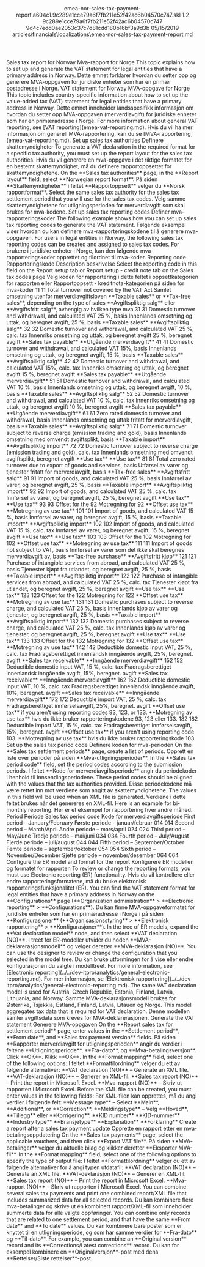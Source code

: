 <?xml version="1.0" encoding="UTF-8"?>
<xliff xmlns:logoport="urn:logoport:xliffeditor:xliff-extras:1.0" xmlns:tilt="urn:logoport:xliffeditor:tilt-non-translatables:1.0" xmlns:xsi="http://www.w3.org/2001/XMLSchema-instance" xmlns="urn:oasis:names:tc:xliff:document:1.2" xmlns:xliffext="urn:microsoft:content:schema:xliffextensions" version="1.2" xsi:schemaLocation="urn:oasis:names:tc:xliff:document:1.2 xliff-core-1.2-transitional.xsd">
  <file datatype="xml" source-language="en-US" original="emea-nor-sales-tax-payment-report.md" target-language="nb-NO">
    <header>
      <tool tool-company="Microsoft" tool-version="1.0-7889195" tool-name="mdxliff" tool-id="mdxliff"/>
      <xliffext:skl_file_name>emea-nor-sales-tax-payment-report.a604c1.9c289e1cce79a6f7fb211e52f42ac6b04570c747.skl</xliffext:skl_file_name>
      <xliffext:version>1.2</xliffext:version>
      <xliffext:ms.openlocfilehash>9c289e1cce79a6f7fb211e52f42ac6b04570c747</xliffext:ms.openlocfilehash>
      <xliffext:ms.sourcegitcommit>9d4c7edd0ae2053c37c7d81cdd180b16bf3a9d3b</xliffext:ms.sourcegitcommit>
      <xliffext:ms.lasthandoff>05/15/2019</xliffext:ms.lasthandoff>
      <xliffext:ms.openlocfilepath>articles\financials\localizations\emea-nor-sales-tax-payment-report.md</xliffext:ms.openlocfilepath>
    </header>
    <body>
      <group extype="content" id="content">
        <trans-unit xml:space="preserve" translate="yes" id="101" restype="x-metadata">
          <source>Sales tax report for Norway</source>
        <target logoport:matchpercent="101" state="translated" state-qualifier="leveraged-tm">Mva-rapport for Norge</target></trans-unit>
        <trans-unit xml:space="preserve" translate="yes" id="102" restype="x-metadata">
          <source>This topic explains how to set up and generate the VAT statement for legal entities that have a primary address in Norway.</source>
        <target logoport:matchpercent="101" state="translated" state-qualifier="leveraged-tm">Dette emnet forklarer hvordan du setter opp og generere MVA-oppgaven for juridiske enheter som har en primær postadresse i Norge.</target></trans-unit>
        <trans-unit xml:space="preserve" translate="yes" id="103">
          <source>VAT statement for Norway</source>
        <target logoport:matchpercent="101" state="translated" state-qualifier="leveraged-tm">MVA-oppgave for Norge</target></trans-unit>
        <trans-unit xml:space="preserve" translate="yes" id="104">
          <source>This topic includes country-specific information about how to set up the value-added tax (VAT) statement for legal entities that have a primary address in Norway.</source>
        <target logoport:matchpercent="101" state="translated" state-qualifier="leveraged-tm">Dette emnet inneholder landsspesifikk informasjon om hvordan du setter opp MVA-oppgaven (merverdiavgift) for juridiske enheter som har en primæradresse i Norge.</target></trans-unit>
        <trans-unit xml:space="preserve" translate="yes" id="105">
          <source>For more information about general VAT reporting, see <bpt id="p1">[</bpt>VAT reporting<ept id="p1">](emea-vat-reporting.md)</ept>.</source>
        <target logoport:matchpercent="101" state="translated" state-qualifier="leveraged-tm">Hvis du vil ha mer informasjon om generell MVA-rapportering, kan du se <bpt id="p1">[</bpt>MVA-rapportering<ept id="p1">](emea-vat-reporting.md)</ept>.</target></trans-unit>
        <trans-unit xml:space="preserve" translate="yes" id="106">
          <source>Set up sales tax authorities</source>
        <target logoport:matchpercent="101" state="translated" state-qualifier="leveraged-tm">Definere skattemyndigheter</target></trans-unit>
        <trans-unit xml:space="preserve" translate="yes" id="107">
          <source>To generate a VAT declaration in the required format for a specific tax authority, you must set up the report layout for the sales tax authorities.</source>
        <target logoport:matchpercent="101" state="translated" state-qualifier="leveraged-tm">Hvis du vil generere en mva-oppgave i det riktige formatet for en bestemt skattemyndighet, må du definere rapportoppsettet for skattemyndighetene.</target></trans-unit>
        <trans-unit xml:space="preserve" translate="yes" id="108">
          <source>On the <bpt id="p1">**</bpt>Sales tax authorities<ept id="p1">**</ept> page, in the <bpt id="p2">**</bpt>Report layout<ept id="p2">**</ept> field, select <bpt id="p3">**</bpt>Norwegian report format<ept id="p3">**</ept>.</source>
        <target logoport:matchpercent="101" state="translated" state-qualifier="leveraged-tm">På siden <bpt id="p1">**</bpt>Skattemyndigheter<ept id="p1">**</ept> i feltet <bpt id="p2">**</bpt>Rapportoppsett<ept id="p2">**</ept> velger du <bpt id="p3">**</bpt>Norsk rapportformat<ept id="p3">**</ept>.</target></trans-unit>
        <trans-unit xml:space="preserve" translate="yes" id="109">
          <source>Select the same sales tax authority for the sales tax settlement period that you will use for the sales tax codes.</source>
        <target logoport:matchpercent="101" state="translated" state-qualifier="leveraged-tm">Velg samme skattemyndighetene for utligningsperioden for merverdiavgift som skal brukes for mva-kodene.</target></trans-unit>
        <trans-unit xml:space="preserve" translate="yes" id="110">
          <source>Set up sales tax reporting codes</source>
        <target logoport:matchpercent="101" state="translated" state-qualifier="leveraged-tm">Definer mva-rapporteringskoder</target></trans-unit>
        <trans-unit xml:space="preserve" translate="yes" id="111">
          <source>The following example shows how you can set up sales tax reporting codes to generate the VAT statement.</source>
        <target logoport:matchpercent="101" state="translated" state-qualifier="leveraged-tm">Følgende eksempel viser hvordan du kan definere mva-rapporteringskodene til å generere mva-oppgaven.</target></trans-unit>
        <trans-unit xml:space="preserve" translate="yes" id="112">
          <source>For users in legal entities in Norway, the following sales tax reporting codes can be created and assigned to sales tax codes.</source>
        <target logoport:matchpercent="101" state="translated" state-qualifier="leveraged-tm">For brukere i juridiske enheter i Norge, kan den følgende mva-rapporteringskoder opprettet og tilordnet til mva-koder.</target></trans-unit>
        <trans-unit xml:space="preserve" translate="yes" id="113">
          <source>Reporting code</source>
        <target logoport:matchpercent="101" state="translated" state-qualifier="leveraged-tm">Rapporteringskode</target></trans-unit>
        <trans-unit xml:space="preserve" translate="yes" id="114">
          <source>Description</source>
        <target logoport:matchpercent="101" state="translated" state-qualifier="leveraged-tm">beskrivelse</target></trans-unit>
        <trans-unit xml:space="preserve" translate="yes" id="115">
          <source>Select the reporting code in this field on the Report setup tab or Report setup - credit note tab on the Sales tax codes page</source>
        <target logoport:matchpercent="101" state="translated" state-qualifier="leveraged-tm">Velg koden for rapportering i dette feltet i oppsettkategorien for rapporten eller Rapportoppsett - kreditnota-kategorien på siden for mva-koder</target></trans-unit>
        <trans-unit xml:space="preserve" translate="yes" id="116">
          <source>11</source>
        <target logoport:matchpercent="101" state="translated" state-qualifier="leveraged-tm">11</target></trans-unit>
        <trans-unit xml:space="preserve" translate="yes" id="117">
          <source>Total turnover not covered by the VAT Act</source>
        <target logoport:matchpercent="101" state="translated" state-qualifier="leveraged-tm">Samlet omsetning utenfor merverdiavgiftsloven</target></trans-unit>
        <trans-unit xml:space="preserve" translate="yes" id="118">
          <source><bpt id="p1">**</bpt>Taxable sales<ept id="p1">**</ept> or <bpt id="p2">**</bpt>Tax-free sales<ept id="p2">**</ept>, depending on the type of sales</source>
        <target logoport:matchpercent="101" state="translated" state-qualifier="leveraged-tm"><bpt id="p1">**</bpt>Avgiftspliktig salg<ept id="p1">**</ept> eller <bpt id="p2">**</bpt>Avgiftsfritt salg<ept id="p2">**</ept>, avhengig av hvilken type mva</target></trans-unit>
        <trans-unit xml:space="preserve" translate="yes" id="119">
          <source>31</source>
        <target logoport:matchpercent="101" state="translated" state-qualifier="leveraged-tm">31</target></trans-unit>
        <trans-unit xml:space="preserve" translate="yes" id="120">
          <source>Domestic turnover and withdrawal, and calculated VAT 25 %, basis</source>
        <target logoport:matchpercent="101" state="translated" state-qualifier="leveraged-tm">Innenlands omsetning og uttak, og beregnet avgift, 25 %, basis</target></trans-unit>
        <trans-unit xml:space="preserve" translate="yes" id="121">
          <source><bpt id="p1">**</bpt>Taxable sales<ept id="p1">**</ept></source>
        <target logoport:matchpercent="101" state="translated" state-qualifier="leveraged-tm"><bpt id="p1">**</bpt>Avgiftspliktig salg<ept id="p1">**</ept></target></trans-unit>
        <trans-unit xml:space="preserve" translate="yes" id="122">
          <source>32</source>
        <target logoport:matchpercent="101" state="translated" state-qualifier="leveraged-tm">32</target></trans-unit>
        <trans-unit xml:space="preserve" translate="yes" id="123">
          <source>Domestic turnover and withdrawal, and calculated VAT 25 %, calc. tax</source>
        <target logoport:matchpercent="101" state="translated" state-qualifier="leveraged-tm">Innenriks omsetning og uttak, og beregnet avgift 25 %, beregnet avgift</target></trans-unit>
        <trans-unit xml:space="preserve" translate="yes" id="124">
          <source><bpt id="p1">**</bpt>Sales tax payable<ept id="p1">**</ept></source>
        <target logoport:matchpercent="101" state="translated" state-qualifier="leveraged-tm"><bpt id="p1">**</bpt>Utgående merverdiavgift<ept id="p1">**</ept></target></trans-unit>
        <trans-unit xml:space="preserve" translate="yes" id="125">
          <source>41</source>
        <target logoport:matchpercent="101" state="translated" state-qualifier="leveraged-tm">41</target></trans-unit>
        <trans-unit xml:space="preserve" translate="yes" id="126">
          <source>Domestic turnover and withdrawal, and calculated VAT 15%, basis</source>
        <target logoport:matchpercent="101" state="translated" state-qualifier="leveraged-tm">Innenlands omsetning og uttak, og beregnet avgift, 15 %, basis</target></trans-unit>
        <trans-unit xml:space="preserve" translate="yes" id="127">
          <source><bpt id="p1">**</bpt>Taxable sales<ept id="p1">**</ept></source>
        <target logoport:matchpercent="101" state="translated" state-qualifier="leveraged-tm"><bpt id="p1">**</bpt>Avgiftspliktig salg<ept id="p1">**</ept></target></trans-unit>
        <trans-unit xml:space="preserve" translate="yes" id="128">
          <source>42</source>
        <target logoport:matchpercent="101" state="translated" state-qualifier="leveraged-tm">42</target></trans-unit>
        <trans-unit xml:space="preserve" translate="yes" id="129">
          <source>Domestic turnover and withdrawal, and calculated VAT 15%, calc. tax</source>
        <target logoport:matchpercent="101" state="translated" state-qualifier="leveraged-tm">Innenriks omsetning og uttak, og beregnet avgift 15 %, beregnet avgift</target></trans-unit>
        <trans-unit xml:space="preserve" translate="yes" id="130">
          <source><bpt id="p1">**</bpt>Sales tax payable<ept id="p1">**</ept></source>
        <target logoport:matchpercent="101" state="translated" state-qualifier="leveraged-tm"><bpt id="p1">**</bpt>Utgående merverdiavgift<ept id="p1">**</ept></target></trans-unit>
        <trans-unit xml:space="preserve" translate="yes" id="131">
          <source>51</source>
        <target logoport:matchpercent="101" state="translated" state-qualifier="leveraged-tm">51</target></trans-unit>
        <trans-unit xml:space="preserve" translate="yes" id="132">
          <source>Domestic turnover and withdrawal, and calculated VAT 10 %, basis</source>
        <target logoport:matchpercent="101" state="translated" state-qualifier="leveraged-tm">Innenlands omsetning og uttak, og beregnet avgift, 10 %, basis</target></trans-unit>
        <trans-unit xml:space="preserve" translate="yes" id="133">
          <source><bpt id="p1">**</bpt>Taxable sales<ept id="p1">**</ept></source>
        <target logoport:matchpercent="101" state="translated" state-qualifier="leveraged-tm"><bpt id="p1">**</bpt>Avgiftspliktig salg<ept id="p1">**</ept></target></trans-unit>
        <trans-unit xml:space="preserve" translate="yes" id="134">
          <source>52</source>
        <target logoport:matchpercent="101" state="translated" state-qualifier="leveraged-tm">52</target></trans-unit>
        <trans-unit xml:space="preserve" translate="yes" id="135">
          <source>Domestic turnover and withdrawal, and calculated VAT 10 %, calc. tax</source>
        <target logoport:matchpercent="101" state="translated" state-qualifier="leveraged-tm">Innenriks omsetning og uttak, og beregnet avgift 10 %, beregnet avgift</target></trans-unit>
        <trans-unit xml:space="preserve" translate="yes" id="136">
          <source><bpt id="p1">**</bpt>Sales tax payable<ept id="p1">**</ept></source>
        <target logoport:matchpercent="101" state="translated" state-qualifier="leveraged-tm"><bpt id="p1">**</bpt>Utgående merverdiavgift<ept id="p1">**</ept></target></trans-unit>
        <trans-unit xml:space="preserve" translate="yes" id="137">
          <source>61</source>
        <target logoport:matchpercent="101" state="translated" state-qualifier="leveraged-tm">61</target></trans-unit>
        <trans-unit xml:space="preserve" translate="yes" id="138">
          <source>Zero rated domestic turnover and withdrawal, basis</source>
        <target logoport:matchpercent="101" state="translated" state-qualifier="leveraged-tm">Innenlands omsetning og uttak fritatt for merverdiavgift, basis</target></trans-unit>
        <trans-unit xml:space="preserve" translate="yes" id="139">
          <source><bpt id="p1">**</bpt>Taxable sales<ept id="p1">**</ept></source>
        <target logoport:matchpercent="101" state="translated" state-qualifier="leveraged-tm"><bpt id="p1">**</bpt>Avgiftspliktig salg<ept id="p1">**</ept></target></trans-unit>
        <trans-unit xml:space="preserve" translate="yes" id="140">
          <source>71</source>
        <target logoport:matchpercent="101" state="translated" state-qualifier="leveraged-tm">71</target></trans-unit>
        <trans-unit xml:space="preserve" translate="yes" id="141">
          <source>Domestic turnover subject to reverse charge (emission trading and gold), basis</source>
        <target logoport:matchpercent="101" state="translated" state-qualifier="leveraged-tm">Innenlands omsetning med omvendt avgiftsplikt, basis</target></trans-unit>
        <trans-unit xml:space="preserve" translate="yes" id="142">
          <source><bpt id="p1">**</bpt>Taxable import<ept id="p1">**</ept></source>
        <target logoport:matchpercent="101" state="translated" state-qualifier="leveraged-tm"><bpt id="p1">**</bpt>Avgiftspliktig import<ept id="p1">**</ept></target></trans-unit>
        <trans-unit xml:space="preserve" translate="yes" id="143">
          <source>72</source>
        <target logoport:matchpercent="101" state="translated" state-qualifier="leveraged-tm">72</target></trans-unit>
        <trans-unit xml:space="preserve" translate="yes" id="144">
          <source>Domestic turnover subject to reverse charge (emission trading and gold), calc. tax</source>
        <target logoport:matchpercent="101" state="translated" state-qualifier="leveraged-tm">Innenlands omsetning med omvendt avgiftsplikt, beregnet avgift</target></trans-unit>
        <trans-unit xml:space="preserve" translate="yes" id="145">
          <source><bpt id="p1">**</bpt>Use tax<ept id="p1">**</ept></source>
        <target logoport:matchpercent="101" state="translated" state-qualifier="leveraged-tm"><bpt id="p1">**</bpt>Use tax<ept id="p1">**</ept></target></trans-unit>
        <trans-unit xml:space="preserve" translate="yes" id="146">
          <source>81</source>
        <target logoport:matchpercent="101" state="translated" state-qualifier="leveraged-tm">81</target></trans-unit>
        <trans-unit xml:space="preserve" translate="yes" id="147">
          <source>Total zero rated turnover due to export of goods and services, basis</source>
        <target logoport:matchpercent="101" state="translated" state-qualifier="leveraged-tm">Utførsel av varer og tjenester fritatt for merverdiavgift, basis</target></trans-unit>
        <trans-unit xml:space="preserve" translate="yes" id="148">
          <source><bpt id="p1">**</bpt>Tax-free sales<ept id="p1">**</ept></source>
        <target logoport:matchpercent="101" state="translated" state-qualifier="leveraged-tm"><bpt id="p1">**</bpt>Avgiftsfritt salg<ept id="p1">**</ept></target></trans-unit>
        <trans-unit xml:space="preserve" translate="yes" id="149">
          <source>91</source>
        <target logoport:matchpercent="101" state="translated" state-qualifier="leveraged-tm">91</target></trans-unit>
        <trans-unit xml:space="preserve" translate="yes" id="150">
          <source>Import of goods, and calculated VAT 25 %, basis</source>
        <target logoport:matchpercent="101" state="translated" state-qualifier="leveraged-tm">Innførsel av varer, og beregnet avgift, 25 %, basis</target></trans-unit>
        <trans-unit xml:space="preserve" translate="yes" id="151">
          <source><bpt id="p1">**</bpt>Taxable import<ept id="p1">**</ept></source>
        <target logoport:matchpercent="101" state="translated" state-qualifier="leveraged-tm"><bpt id="p1">**</bpt>Avgiftspliktig import<ept id="p1">**</ept></target></trans-unit>
        <trans-unit xml:space="preserve" translate="yes" id="152">
          <source>92</source>
        <target logoport:matchpercent="101" state="translated" state-qualifier="leveraged-tm">92</target></trans-unit>
        <trans-unit xml:space="preserve" translate="yes" id="153">
          <source>Import of goods, and calculated VAT 25 %, calc. tax</source>
        <target logoport:matchpercent="101" state="translated" state-qualifier="leveraged-tm">Innførsel av varer, og beregnet avgift, 25 %, beregnet avgift</target></trans-unit>
        <trans-unit xml:space="preserve" translate="yes" id="154">
          <source><bpt id="p1">**</bpt>Use tax<ept id="p1">**</ept></source>
        <target logoport:matchpercent="101" state="translated" state-qualifier="leveraged-tm"><bpt id="p1">**</bpt>Use tax<ept id="p1">**</ept></target></trans-unit>
        <trans-unit xml:space="preserve" translate="yes" id="155">
          <source>93</source>
        <target logoport:matchpercent="101" state="translated" state-qualifier="leveraged-tm">93</target></trans-unit>
        <trans-unit xml:space="preserve" translate="yes" id="156">
          <source>Offset for the 92</source>
        <target logoport:matchpercent="101" state="translated" state-qualifier="leveraged-tm">Motregning for 92</target></trans-unit>
        <trans-unit xml:space="preserve" translate="yes" id="157">
          <source><bpt id="p1">**</bpt>Offset use tax<ept id="p1">**</ept></source>
        <target logoport:matchpercent="101" state="translated" state-qualifier="leveraged-tm"><bpt id="p1">**</bpt>Motregning av use tax<ept id="p1">**</ept></target></trans-unit>
        <trans-unit xml:space="preserve" translate="yes" id="158">
          <source>101</source>
        <target logoport:matchpercent="101" state="translated" state-qualifier="leveraged-tm">101</target></trans-unit>
        <trans-unit xml:space="preserve" translate="yes" id="159">
          <source>Import of goods, and calculated VAT 15 %, basis</source>
        <target logoport:matchpercent="101" state="translated" state-qualifier="leveraged-tm">Innførsel av varer, og beregnet avgift, 15 %, basis</target></trans-unit>
        <trans-unit xml:space="preserve" translate="yes" id="160">
          <source><bpt id="p1">**</bpt>Taxable import<ept id="p1">**</ept></source>
        <target logoport:matchpercent="101" state="translated" state-qualifier="leveraged-tm"><bpt id="p1">**</bpt>Avgiftspliktig import<ept id="p1">**</ept></target></trans-unit>
        <trans-unit xml:space="preserve" translate="yes" id="161">
          <source>102</source>
        <target logoport:matchpercent="101" state="translated" state-qualifier="leveraged-tm">102</target></trans-unit>
        <trans-unit xml:space="preserve" translate="yes" id="162">
          <source>Import of goods, and calculated VAT 15 %, calc. tax</source>
        <target logoport:matchpercent="101" state="translated" state-qualifier="leveraged-tm">Innførsel av varer, og beregnet avgift, 15 %, beregnet avgift</target></trans-unit>
        <trans-unit xml:space="preserve" translate="yes" id="163">
          <source><bpt id="p1">**</bpt>Use tax<ept id="p1">**</ept></source>
        <target logoport:matchpercent="101" state="translated" state-qualifier="leveraged-tm"><bpt id="p1">**</bpt>Use tax<ept id="p1">**</ept></target></trans-unit>
        <trans-unit xml:space="preserve" translate="yes" id="164">
          <source>103</source>
        <target logoport:matchpercent="101" state="translated" state-qualifier="leveraged-tm">103</target></trans-unit>
        <trans-unit xml:space="preserve" translate="yes" id="165">
          <source>Offset for the 102</source>
        <target logoport:matchpercent="101" state="translated" state-qualifier="leveraged-tm">Motregning for 102</target></trans-unit>
        <trans-unit xml:space="preserve" translate="yes" id="166">
          <source><bpt id="p1">**</bpt>Offset use tax<ept id="p1">**</ept></source>
        <target logoport:matchpercent="101" state="translated" state-qualifier="leveraged-tm"><bpt id="p1">**</bpt>Motregning av use tax<ept id="p1">**</ept></target></trans-unit>
        <trans-unit xml:space="preserve" translate="yes" id="167">
          <source>111</source>
        <target logoport:matchpercent="101" state="translated" state-qualifier="leveraged-tm">111</target></trans-unit>
        <trans-unit xml:space="preserve" translate="yes" id="168">
          <source>Import of goods not subject to VAT, basis</source>
        <target logoport:matchpercent="101" state="translated" state-qualifier="leveraged-tm">Innførsel av varer som det ikke skal beregnes merverdiavgift av, basis</target></trans-unit>
        <trans-unit xml:space="preserve" translate="yes" id="169">
          <source><bpt id="p1">**</bpt>Tax-free purchase<ept id="p1">**</ept></source>
        <target logoport:matchpercent="101" state="translated" state-qualifier="leveraged-tm"><bpt id="p1">**</bpt>Avgiftsfritt kjøp<ept id="p1">**</ept></target></trans-unit>
        <trans-unit xml:space="preserve" translate="yes" id="170">
          <source>121</source>
        <target logoport:matchpercent="101" state="translated" state-qualifier="leveraged-tm">121</target></trans-unit>
        <trans-unit xml:space="preserve" translate="yes" id="171">
          <source>Purchase of intangible services from abroad, and calculated VAT 25 %, basis</source>
        <target logoport:matchpercent="101" state="translated" state-qualifier="leveraged-tm">Tjenester kjøpt fra utlandet, og beregnet avgift, 25 %, basis</target></trans-unit>
        <trans-unit xml:space="preserve" translate="yes" id="172">
          <source><bpt id="p1">**</bpt>Taxable import<ept id="p1">**</ept></source>
        <target logoport:matchpercent="101" state="translated" state-qualifier="leveraged-tm"><bpt id="p1">**</bpt>Avgiftspliktig import<ept id="p1">**</ept></target></trans-unit>
        <trans-unit xml:space="preserve" translate="yes" id="173">
          <source>122</source>
        <target logoport:matchpercent="101" state="translated" state-qualifier="leveraged-tm">122</target></trans-unit>
        <trans-unit xml:space="preserve" translate="yes" id="174">
          <source>Purchase of intangible services from abroad, and calculated VAT 25 %, calc. tax</source>
        <target logoport:matchpercent="101" state="translated" state-qualifier="leveraged-tm">Tjenester kjøpt fra utlandet, og beregnet avgift, 25 %, beregnet avgift</target></trans-unit>
        <trans-unit xml:space="preserve" translate="yes" id="175">
          <source><bpt id="p1">**</bpt>Use tax<ept id="p1">**</ept></source>
        <target logoport:matchpercent="101" state="translated" state-qualifier="leveraged-tm"><bpt id="p1">**</bpt>Use tax<ept id="p1">**</ept></target></trans-unit>
        <trans-unit xml:space="preserve" translate="yes" id="176">
          <source>123</source>
        <target logoport:matchpercent="101" state="translated" state-qualifier="leveraged-tm">123</target></trans-unit>
        <trans-unit xml:space="preserve" translate="yes" id="177">
          <source>Offset for the 122</source>
        <target logoport:matchpercent="101" state="translated" state-qualifier="leveraged-tm">Motregning for 122</target></trans-unit>
        <trans-unit xml:space="preserve" translate="yes" id="178">
          <source><bpt id="p1">**</bpt>Offset use tax<ept id="p1">**</ept></source>
        <target logoport:matchpercent="101" state="translated" state-qualifier="leveraged-tm"><bpt id="p1">**</bpt>Motregning av use tax<ept id="p1">**</ept></target></trans-unit>
        <trans-unit xml:space="preserve" translate="yes" id="179">
          <source>131</source>
        <target logoport:matchpercent="101" state="translated" state-qualifier="leveraged-tm">131</target></trans-unit>
        <trans-unit xml:space="preserve" translate="yes" id="180">
          <source>Domestic purchases subject to reverse charge, and calculated VAT 25 %, basis</source>
        <target logoport:matchpercent="101" state="translated" state-qualifier="leveraged-tm">Innenlands kjøp av varer og tjenester, og beregnet avgift, 25 %, basis</target></trans-unit>
        <trans-unit xml:space="preserve" translate="yes" id="181">
          <source><bpt id="p1">**</bpt>Taxable import<ept id="p1">**</ept></source>
        <target logoport:matchpercent="101" state="translated" state-qualifier="leveraged-tm"><bpt id="p1">**</bpt>Avgiftspliktig import<ept id="p1">**</ept></target></trans-unit>
        <trans-unit xml:space="preserve" translate="yes" id="182">
          <source>132</source>
        <target logoport:matchpercent="101" state="translated" state-qualifier="leveraged-tm">132</target></trans-unit>
        <trans-unit xml:space="preserve" translate="yes" id="183">
          <source>Domestic purchases subject to reverse charge, and calculated VAT 25 %, calc. tax</source>
        <target logoport:matchpercent="101" state="translated" state-qualifier="leveraged-tm">Innenlands kjøp av varer og tjenester, og beregnet avgift, 25 %, beregnet avgift</target></trans-unit>
        <trans-unit xml:space="preserve" translate="yes" id="184">
          <source><bpt id="p1">**</bpt>Use tax<ept id="p1">**</ept></source>
        <target logoport:matchpercent="101" state="translated" state-qualifier="leveraged-tm"><bpt id="p1">**</bpt>Use tax<ept id="p1">**</ept></target></trans-unit>
        <trans-unit xml:space="preserve" translate="yes" id="185">
          <source>133</source>
        <target logoport:matchpercent="101" state="translated" state-qualifier="leveraged-tm">133</target></trans-unit>
        <trans-unit xml:space="preserve" translate="yes" id="186">
          <source>Offset for the 132</source>
        <target logoport:matchpercent="101" state="translated" state-qualifier="leveraged-tm">Motregning for 132</target></trans-unit>
        <trans-unit xml:space="preserve" translate="yes" id="187">
          <source><bpt id="p1">**</bpt>Offset use tax<ept id="p1">**</ept></source>
        <target logoport:matchpercent="101" state="translated" state-qualifier="leveraged-tm"><bpt id="p1">**</bpt>Motregning av use tax<ept id="p1">**</ept></target></trans-unit>
        <trans-unit xml:space="preserve" translate="yes" id="188">
          <source>142</source>
        <target logoport:matchpercent="101" state="translated" state-qualifier="leveraged-tm">142</target></trans-unit>
        <trans-unit xml:space="preserve" translate="yes" id="189">
          <source>Deductible domestic input VAT, 25 %, calc. tax</source>
        <target logoport:matchpercent="101" state="translated" state-qualifier="leveraged-tm">Fradragsberettiget innenlandsk inngående avgift, 25%, beregnet. avgift</target></trans-unit>
        <trans-unit xml:space="preserve" translate="yes" id="190">
          <source><bpt id="p1">**</bpt>Sales tax receivable<ept id="p1">**</ept></source>
        <target logoport:matchpercent="101" state="translated" state-qualifier="leveraged-tm"><bpt id="p1">**</bpt>Inngående merverdiavgift<ept id="p1">**</ept></target></trans-unit>
        <trans-unit xml:space="preserve" translate="yes" id="191">
          <source>152</source>
        <target logoport:matchpercent="101" state="translated" state-qualifier="leveraged-tm">152</target></trans-unit>
        <trans-unit xml:space="preserve" translate="yes" id="192">
          <source>Deductible domestic input VAT, 15 %, calc. tax</source>
        <target logoport:matchpercent="101" state="translated" state-qualifier="leveraged-tm">Fradragsberettiget innenlandsk inngående avgift, 15%, beregnet. avgift</target></trans-unit>
        <trans-unit xml:space="preserve" translate="yes" id="193">
          <source><bpt id="p1">**</bpt>Sales tax receivable<ept id="p1">**</ept></source>
        <target logoport:matchpercent="101" state="translated" state-qualifier="leveraged-tm"><bpt id="p1">**</bpt>Inngående merverdiavgift<ept id="p1">**</ept></target></trans-unit>
        <trans-unit xml:space="preserve" translate="yes" id="194">
          <source>162</source>
        <target logoport:matchpercent="101" state="translated" state-qualifier="leveraged-tm">162</target></trans-unit>
        <trans-unit xml:space="preserve" translate="yes" id="195">
          <source>Deductible domestic input VAT, 10 %, calc. tax</source>
        <target logoport:matchpercent="101" state="translated" state-qualifier="leveraged-tm">Fradragsberettiget innenlandsk inngående avgift, 10%, beregnet. avgift</target></trans-unit>
        <trans-unit xml:space="preserve" translate="yes" id="196">
          <source><bpt id="p1">**</bpt>Sales tax receivable<ept id="p1">**</ept></source>
        <target logoport:matchpercent="101" state="translated" state-qualifier="leveraged-tm"><bpt id="p1">**</bpt>Inngående merverdiavgift<ept id="p1">**</ept></target></trans-unit>
        <trans-unit xml:space="preserve" translate="yes" id="197">
          <source>172</source>
        <target logoport:matchpercent="101" state="translated" state-qualifier="leveraged-tm">172</target></trans-unit>
        <trans-unit xml:space="preserve" translate="yes" id="198">
          <source>Deductible import VAT, 25 %, calc. tax</source>
        <target logoport:matchpercent="101" state="translated" state-qualifier="leveraged-tm">Fradragsberettiget innførselsavgift, 25%, beregnet. avgift</target></trans-unit>
        <trans-unit xml:space="preserve" translate="yes" id="199">
          <source><bpt id="p1">**</bpt>Offset use tax<ept id="p1">**</ept> if you aren't using reporting codes 93, 123, or 133.</source>
        <target logoport:matchpercent="101" state="translated" state-qualifier="leveraged-tm"><bpt id="p1">**</bpt>Motregning av use tax<ept id="p1">**</ept> hvis du ikke bruker rapporteringskodene 93, 123 eller 133.</target></trans-unit>
        <trans-unit xml:space="preserve" translate="yes" id="200">
          <source>182</source>
        <target logoport:matchpercent="101" state="translated" state-qualifier="leveraged-tm">182</target></trans-unit>
        <trans-unit xml:space="preserve" translate="yes" id="201">
          <source>Deductible import VAT, 15 %, calc. tax</source>
        <target logoport:matchpercent="101" state="translated" state-qualifier="leveraged-tm">Fradragsberettiget innførselsavgift, 15%, beregnet. avgift</target></trans-unit>
        <trans-unit xml:space="preserve" translate="yes" id="202">
          <source><bpt id="p1">**</bpt>Offset use tax<ept id="p1">**</ept> if you aren't using reporting code 103.</source>
        <target logoport:matchpercent="101" state="translated" state-qualifier="leveraged-tm"><bpt id="p1">**</bpt>Motregning av use tax<ept id="p1">**</ept> hvis du ikke bruker rapporteringskode 103.</target></trans-unit>
        <trans-unit xml:space="preserve" translate="yes" id="203">
          <source>Set up the sales tax period code</source>
        <target logoport:matchpercent="101" state="translated" state-qualifier="leveraged-tm">Definere koden for mva-perioden</target></trans-unit>
        <trans-unit xml:space="preserve" translate="yes" id="204">
          <source>On the <bpt id="p1">**</bpt>Sales tax settlement periods<ept id="p1">**</ept> page, create a list of periods.</source>
        <target logoport:matchpercent="101" state="translated" state-qualifier="leveraged-tm">Opprett en liste over perioder på siden <bpt id="p1">**</bpt>Mva-utligningsperioder<ept id="p1">**</ept>.</target></trans-unit>
        <trans-unit xml:space="preserve" translate="yes" id="205">
          <source>In the <bpt id="p1">**</bpt>Sales tax period code<ept id="p1">**</ept> field, set the period codes according to the submission periods.</source>
        <target logoport:matchpercent="101" state="translated" state-qualifier="leveraged-tm">I feltet <bpt id="p1">**</bpt>Kode for merverdiavgiftsperiode<ept id="p1">**</ept> angir du periodekoder i henhold til innsendingsperiodene.</target></trans-unit>
        <trans-unit xml:space="preserve" translate="yes" id="206">
          <source>These period codes should be aligned with the values that the tax authorities provided.</source>
        <target logoport:matchpercent="101" state="translated" state-qualifier="leveraged-tm">Disse periodekodene må være rettet inn mot verdiene som angitt av skattemyndighetene.</target></trans-unit>
        <trans-unit xml:space="preserve" translate="yes" id="207">
          <source>The values in this field will be used when an XML file is generated.</source>
        <target logoport:matchpercent="101" state="translated" state-qualifier="leveraged-tm">Verdiene i dette feltet brukes når det genereres en XML-fil.</target></trans-unit>
        <trans-unit xml:space="preserve" translate="yes" id="208">
          <source>Here is an example for bi-monthly reporting.</source>
        <target logoport:matchpercent="101" state="translated" state-qualifier="leveraged-tm">Her er et eksempel for rapportering hver andre måned.</target></trans-unit>
        <trans-unit xml:space="preserve" translate="yes" id="209">
          <source>Period</source>
        <target logoport:matchpercent="101" state="translated" state-qualifier="leveraged-tm">Periode</target></trans-unit>
        <trans-unit xml:space="preserve" translate="yes" id="210">
          <source>Sales tax period code</source>
        <target logoport:matchpercent="101" state="translated" state-qualifier="leveraged-tm">Kode for merverdiavgiftsperiode</target></trans-unit>
        <trans-unit xml:space="preserve" translate="yes" id="211">
          <source>First period – January/February</source>
        <target logoport:matchpercent="101" state="translated" state-qualifier="leveraged-tm">Første periode – januar/februar</target></trans-unit>
        <trans-unit xml:space="preserve" translate="yes" id="212">
          <source>014</source>
        <target logoport:matchpercent="101" state="translated" state-qualifier="leveraged-tm">014</target></trans-unit>
        <trans-unit xml:space="preserve" translate="yes" id="213">
          <source>Second period – March/April</source>
        <target logoport:matchpercent="101" state="translated" state-qualifier="leveraged-tm">Andre periode – mars/april</target></trans-unit>
        <trans-unit xml:space="preserve" translate="yes" id="214">
          <source>024</source>
        <target logoport:matchpercent="101" state="translated" state-qualifier="leveraged-tm">024</target></trans-unit>
        <trans-unit xml:space="preserve" translate="yes" id="215">
          <source>Third period – May/June</source>
        <target logoport:matchpercent="101" state="translated" state-qualifier="leveraged-tm">Tredje periode – mai/juni</target></trans-unit>
        <trans-unit xml:space="preserve" translate="yes" id="216">
          <source>034</source>
        <target logoport:matchpercent="101" state="translated" state-qualifier="leveraged-tm">034</target></trans-unit>
        <trans-unit xml:space="preserve" translate="yes" id="217">
          <source>Fourth period – July/August</source>
        <target logoport:matchpercent="101" state="translated" state-qualifier="leveraged-tm">Fjerde periode – juli/august</target></trans-unit>
        <trans-unit xml:space="preserve" translate="yes" id="218">
          <source>044</source>
        <target logoport:matchpercent="101" state="translated" state-qualifier="leveraged-tm">044</target></trans-unit>
        <trans-unit xml:space="preserve" translate="yes" id="219">
          <source>Fifth period – September/October</source>
        <target logoport:matchpercent="101" state="translated" state-qualifier="leveraged-tm">Femte periode – september/oktober</target></trans-unit>
        <trans-unit xml:space="preserve" translate="yes" id="220">
          <source>054</source>
        <target logoport:matchpercent="101" state="translated" state-qualifier="leveraged-tm">054</target></trans-unit>
        <trans-unit xml:space="preserve" translate="yes" id="221">
          <source>Sixth period – November/December</source>
        <target logoport:matchpercent="101" state="translated" state-qualifier="leveraged-tm">Sjette periode – november/desember</target></trans-unit>
        <trans-unit xml:space="preserve" translate="yes" id="222">
          <source>064</source>
        <target logoport:matchpercent="101" state="translated" state-qualifier="leveraged-tm">064</target></trans-unit>
        <trans-unit xml:space="preserve" translate="yes" id="223">
          <source>Configure the ER model and format for the report</source>
        <target logoport:matchpercent="101" state="translated" state-qualifier="leveraged-tm">Konfigurere ER modellen og formatet for rapporten</target></trans-unit>
        <trans-unit xml:space="preserve" translate="yes" id="224">
          <source>To review or change the reporting formats, you must use Electronic reporting (ER) functionality.</source>
        <target logoport:matchpercent="101" state="translated" state-qualifier="leveraged-tm">Hvis du vil kontrollere eller endre rapporteringsformatene, må du bruke elektronisk rapporteringsfunksjonalitet (ER).</target></trans-unit>
        <trans-unit xml:space="preserve" translate="yes" id="225">
          <source>You can find the VAT statement format for legal entities that have a primary address in Norway on the <bpt id="p1">**</bpt>Configurations<ept id="p1">**</ept> page (<bpt id="p2">**</bpt>Organization administration<ept id="p2">**</ept><ph id="ph1"> &gt; </ph><bpt id="p3">**</bpt>Electronic reporting<ept id="p3">**</ept><ph id="ph2"> &gt; </ph><bpt id="p4">**</bpt>Configurations<ept id="p4">**</ept>).</source>
        <target logoport:matchpercent="101" state="translated" state-qualifier="leveraged-tm">Du kan finne MVA-oppgaveformatet for juridiske enheter som har en primæradresse i Norge i på siden <bpt id="p1">**</bpt>Konfigurasjoner<ept id="p1">**</ept> (<bpt id="p2">**</bpt>Organisasjonsstyring<ept id="p2">**</ept><ph id="ph1"> &gt; </ph><bpt id="p3">**</bpt>Elektronisk rapportering<ept id="p3">**</ept><ph id="ph2"> &gt; </ph><bpt id="p4">**</bpt>Konfigurasjoner<ept id="p4">**</ept>).</target></trans-unit>
        <trans-unit xml:space="preserve" translate="yes" id="226">
          <source>In the tree of ER models, expand the <bpt id="p1">**</bpt>Vat declaration model<ept id="p1">**</ept> node, and then select <bpt id="p2">**</bpt>VAT declaration (NO)<ept id="p2">**</ept>.</source>
        <target logoport:matchpercent="101" state="translated" state-qualifier="leveraged-tm">I treet for ER-modeller utvider du noden <bpt id="p1">**</bpt>MVA-deklarerasjonsmodell<ept id="p1">**</ept> og velger deretter <bpt id="p2">**</bpt>MVA-deklarasjon (NO)<ept id="p2">**</ept>.</target></trans-unit>
        <trans-unit xml:space="preserve" translate="yes" id="227">
          <source>You can use the designer to review or change the configuration that you selected in the model tree.</source>
        <target logoport:matchpercent="101" state="translated" state-qualifier="leveraged-tm">Du kan bruke utformingen for å vise eller endre konfigurasjonen du valgte i modelltreet.</target></trans-unit>
        <trans-unit xml:space="preserve" translate="yes" id="228">
          <source>For more information, see <bpt id="p1">[</bpt>Electronic reporting<ept id="p1">](../../dev-itpro/analytics/general-electronic-reporting.md)</ept>.</source>
        <target logoport:matchpercent="101" state="translated" state-qualifier="leveraged-tm">For mer informasjon, se <bpt id="p1">[</bpt>Elektronisk rapportering<ept id="p1">](../../dev-itpro/analytics/general-electronic-reporting.md)</ept>.</target></trans-unit>
        <trans-unit xml:space="preserve" translate="yes" id="229">
          <source>The same VAT declaration model is used for Austria, Czech Republic, Estonia, Finland, Latvia, Lithuania, and Norway.</source>
        <target logoport:matchpercent="101" state="translated" state-qualifier="leveraged-tm">Samme MVA-deklarasjonsmodell brukes for Østerrike, Tsjekkia, Estland, Finland, Latvia, Litauen og Norge.</target></trans-unit>
        <trans-unit xml:space="preserve" translate="yes" id="230">
          <source>This model aggregates tax data that is required for VAT declaration.</source>
        <target logoport:matchpercent="101" state="translated" state-qualifier="leveraged-tm">Denne modellen samler avgiftsdata som kreves for MVA-deklarerasjonen.</target></trans-unit>
        <trans-unit xml:space="preserve" translate="yes" id="231">
          <source>Generate the VAT statement</source>
        <target logoport:matchpercent="101" state="translated" state-qualifier="leveraged-tm">Generere MVA-oppgaven</target></trans-unit>
        <trans-unit xml:space="preserve" translate="yes" id="232">
          <source>On the <bpt id="p1">**</bpt>Report sales tax for settlement period<ept id="p1">**</ept> page, enter values in the <bpt id="p2">**</bpt>Settlement period<ept id="p2">**</ept>, <bpt id="p3">**</bpt>From date<ept id="p3">**</ept>, and <bpt id="p4">**</bpt>Sales tax payment version<ept id="p4">**</ept> fields.</source>
        <target logoport:matchpercent="101" state="translated" state-qualifier="leveraged-tm">På siden <bpt id="p1">**</bpt>Rapporter merverdiavgift for utligningsperioden<ept id="p1">**</ept> angir du verdier i feltene <bpt id="p2">**</bpt>Utligningsperiode<ept id="p2">**</ept>, <bpt id="p3">**</bpt>Fra-dato<ept id="p3">**</ept>, og <bpt id="p4">**</bpt>Mva-betalingsversjon<ept id="p4">**</ept>.</target></trans-unit>
        <trans-unit xml:space="preserve" translate="yes" id="233">
          <source>Click <bpt id="p1">**</bpt>OK<ept id="p1">**</ept>.</source>
        <target logoport:matchpercent="101" state="translated" state-qualifier="leveraged-tm">Klikk <bpt id="p1">**</bpt>OK<ept id="p1">**</ept>.</target></trans-unit>
        <trans-unit xml:space="preserve" translate="yes" id="234">
          <source>In the <bpt id="p1">**</bpt>Format mapping<ept id="p1">**</ept> field, select one of the following options:</source>
        <target logoport:matchpercent="101" state="translated" state-qualifier="leveraged-tm">I feltet <bpt id="p1">**</bpt>Formattilordning<ept id="p1">**</ept> velger du ett av følgende alternativer:</target></trans-unit>
        <trans-unit xml:space="preserve" translate="yes" id="235">
          <source><bpt id="p1">**</bpt>VAT declaration (NO)<ept id="p1">**</ept> – Generate an XML file.</source>
        <target logoport:matchpercent="101" state="translated" state-qualifier="leveraged-tm"><bpt id="p1">**</bpt>VAT-deklarasjon (NO)<ept id="p1">**</ept> – Generer en XML-fil.</target></trans-unit>
        <trans-unit xml:space="preserve" translate="yes" id="236">
          <source><bpt id="p1">**</bpt>Sales tax report (NO)<ept id="p1">**</ept> – Print the report in Microsoft Excel.</source>
        <target logoport:matchpercent="101" state="translated" state-qualifier="leveraged-tm"><bpt id="p1">**</bpt>Mva-rapport (NO)<ept id="p1">**</ept> – Skriv ut rapporten i Microsoft Excel.</target></trans-unit>
        <trans-unit xml:space="preserve" translate="yes" id="237">
          <source>Before the XML file can be created, you must enter values in the following fields:</source>
        <target logoport:matchpercent="101" state="translated" state-qualifier="leveraged-tm">Før XML-filen kan opprettes, må du angi verdier i følgende felt:</target></trans-unit>
        <trans-unit xml:space="preserve" translate="yes" id="238">
          <source><bpt id="p1">**</bpt>Message type<ept id="p1">**</ept> – Select <bpt id="p2">**</bpt>Main<ept id="p2">**</ept>, <bpt id="p3">**</bpt>Additional<ept id="p3">**</ept>, or <bpt id="p4">**</bpt>Correction<ept id="p4">**</ept>.</source>
        <target logoport:matchpercent="101" state="translated" state-qualifier="leveraged-tm"><bpt id="p1">**</bpt>Meldingstype<ept id="p1">**</ept> – Velg <bpt id="p2">**</bpt>Hoved<ept id="p2">**</ept>, <bpt id="p3">**</bpt>Tillegg<ept id="p3">**</ept> eller <bpt id="p4">**</bpt>Korrigering<ept id="p4">**</ept>.</target></trans-unit>
        <trans-unit xml:space="preserve" translate="yes" id="239">
          <source><bpt id="p1">**</bpt>KID number<ept id="p1">**</ept></source>
        <target logoport:matchpercent="101" state="translated" state-qualifier="leveraged-tm"><bpt id="p1">**</bpt>KID-nummer<ept id="p1">**</ept></target></trans-unit>
        <trans-unit xml:space="preserve" translate="yes" id="240">
          <source><bpt id="p1">**</bpt>Industry type<ept id="p1">**</ept></source>
        <target logoport:matchpercent="101" state="translated" state-qualifier="leveraged-tm"><bpt id="p1">**</bpt>Bransjetype<ept id="p1">**</ept></target></trans-unit>
        <trans-unit xml:space="preserve" translate="yes" id="241">
          <source><bpt id="p1">**</bpt>Explanation<ept id="p1">**</ept></source>
        <target logoport:matchpercent="101" state="translated" state-qualifier="leveraged-tm"><bpt id="p1">**</bpt>Forklaring<ept id="p1">**</ept></target></trans-unit>
        <trans-unit xml:space="preserve" translate="yes" id="242">
          <source>Create a report after a sales tax payment update</source>
        <target logoport:matchpercent="101" state="translated" state-qualifier="leveraged-tm">Opprette en rapport etter en mva-betalingsoppdatering</target></trans-unit>
        <trans-unit xml:space="preserve" translate="yes" id="243">
          <source>On the <bpt id="p1">**</bpt>Sales tax payments<ept id="p1">**</ept> page, select the applicable vouchers, and then click <bpt id="p2">**</bpt>Export VAT file<ept id="p2">**</ept>.</source>
        <target logoport:matchpercent="101" state="translated" state-qualifier="leveraged-tm">På siden <bpt id="p1">**</bpt>MVA-betalinger<ept id="p1">**</ept> velger du aktuelle bilag og klikker deretter <bpt id="p2">**</bpt>Eksporter MVA-fil<ept id="p2">**</ept>.</target></trans-unit>
        <trans-unit xml:space="preserve" translate="yes" id="244">
          <source>In the <bpt id="p1">**</bpt>Format mapping<ept id="p1">**</ept> field, select one of the following options to specify the type of output file:</source>
        <target logoport:matchpercent="101" state="translated" state-qualifier="leveraged-tm">I feltet <bpt id="p1">**</bpt>Formattilordning<ept id="p1">**</ept> velger du ett av følgende alternativer for å angi typen utdatafil:</target></trans-unit>
        <trans-unit xml:space="preserve" translate="yes" id="245">
          <source><bpt id="p1">**</bpt>VAT declaration (NO)<ept id="p1">**</ept> – Generate an XML file.</source>
        <target logoport:matchpercent="101" state="translated" state-qualifier="leveraged-tm"><bpt id="p1">**</bpt>VAT-deklarasjon (NO)<ept id="p1">**</ept> – Generer en XML-fil.</target></trans-unit>
        <trans-unit xml:space="preserve" translate="yes" id="246">
          <source><bpt id="p1">**</bpt>Sales tax report (NO)<ept id="p1">**</ept> – Print the report in Microsoft Excel.</source>
        <target logoport:matchpercent="101" state="translated" state-qualifier="leveraged-tm"><bpt id="p1">**</bpt>Mva-rapport (NO)<ept id="p1">**</ept> – Skriv ut rapporten i Microsoft Excel.</target></trans-unit>
        <trans-unit xml:space="preserve" translate="yes" id="247">
          <source>You can combine several sales tax payments and print one combined report/XML file that includes summarized data for all selected records.</source>
        <target logoport:matchpercent="101" state="translated" state-qualifier="leveraged-tm">Du kan kombinere flere mva-betalinger og skrive ut én kombinert rapport/XML-fil som inneholder summerte data for alle valgte oppføringer.</target></trans-unit>
        <trans-unit xml:space="preserve" translate="yes" id="248">
          <source>You can combine only records that are related to one settlement period, and that have the same <bpt id="p1">**</bpt>From date<ept id="p1">**</ept> and <bpt id="p2">**</bpt>To date<ept id="p2">**</ept> values.</source>
        <target logoport:matchpercent="101" state="translated" state-qualifier="leveraged-tm">Du kan kombinere bare poster som er knyttet til en utligningsperiode, og som har samme verdier for <bpt id="p1">**</bpt>Fra-dato<ept id="p1">**</ept> og <bpt id="p2">**</bpt>Til-dato<ept id="p2">**</ept>.</target></trans-unit>
        <trans-unit xml:space="preserve" translate="yes" id="249">
          <source>For example, you can combine an <bpt id="p1">**</bpt>Original version<ept id="p1">**</ept> record and its <bpt id="p2">**</bpt>Corrections/Latest corrections<ept id="p2">**</ept> record.</source>
        <target logoport:matchpercent="101" state="translated" state-qualifier="leveraged-tm">Du kan for eksempel kombinere en <bpt id="p1">**</bpt>Originalversjon<ept id="p1">**</ept>-post med dens <bpt id="p2">**</bpt>Rettelser/Siste rettelser<ept id="p2">**</ept>-post.</target></trans-unit>
      </group>
    </body>
  </file>
</xliff>